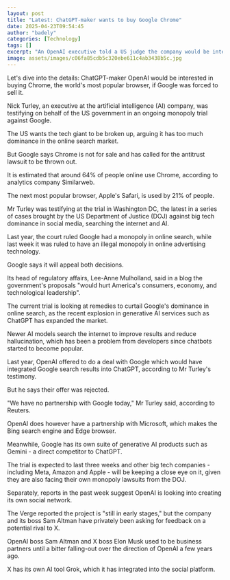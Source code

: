 ```yaml
---
layout: post
title: "Latest: ChatGPT-maker wants to buy Google Chrome"
date: 2025-04-23T09:54:45
author: "badely"
categories: [Technology]
tags: []
excerpt: "An OpenAI executive told a US judge the company would be interested in buying the popular browser."
image: assets/images/c06fa85cdb5c320ebe611c4ab3438b5c.jpg
---
```


Let's dive into the details: ChatGPT-maker OpenAI would be interested in buying Chrome, the world's most popular browser, if Google was forced to sell it. 

Nick Turley, an executive at the artificial intelligence (AI) company, was testifying on behalf of the US government in an ongoing monopoly trial against Google. 

The US wants the tech giant to be broken up, arguing it has too much dominance in the online search market.

But Google says Chrome is not for sale and has called for the antitrust lawsuit to be thrown out. 

It is estimated that around 64% of people online use Chrome, according to analytics company Similarweb.

The next most popular browser, Apple's Safari, is used by 21% of people.

Mr Turley was testifying at the trial in Washington DC, the latest in a series of cases brought by the US Department of Justice (DOJ) against big tech dominance in social media, searching the internet and AI.

Last year, the court ruled Google had a monopoly in online search, while last week it was ruled to have an illegal monopoly in online advertising technology.

Google says it will appeal both decisions.

Its head of regulatory affairs, Lee-Anne Mulholland, said in a blog the government's proposals "would hurt America's consumers, economy, and technological leadership".

The current trial is looking at remedies to curtail Google's dominance in online search, as the recent explosion in generative AI services such as ChatGPT has expanded the market.

Newer AI models search the internet to improve results and reduce hallucination, which has been a problem from developers since chatbots started to become popular.

Last year, OpenAI offered to do a deal with Google which would have integrated Google search results into ChatGPT, according to Mr Turley's testimony. 

But he says their offer was rejected.

"We have no partnership with Google today," Mr Turley said, according to Reuters.

OpenAI does however have a partnership with Microsoft, which makes the Bing search engine and Edge browser.

Meanwhile, Google has its own suite of generative AI products such as Gemini - a direct competitor to ChatGPT.

The trial is expected to last three weeks and other big tech companies - including Meta, Amazon and Apple - will be keeping a close eye on it, given they are also facing their own monopoly lawsuits from the DOJ.

Separately, reports in the past week suggest OpenAI is looking into creating its own social network. 

The Verge reported the project is "still in early stages," but the company and its boss Sam Altman have privately been asking for feedback on a potential rival to X.

OpenAI boss Sam Altman and X boss Elon Musk used to be business partners until a bitter falling-out over the direction of OpenAI a few years ago.

X has its own AI tool Grok, which it has integrated into the social platform.

